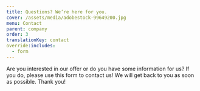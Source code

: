 ```yaml
---
title: Questions? We’re here for you.
cover: /assets/media/adobestock-99649200.jpg
menu: Contact
parent: company
order: 3
translationKey: contact
override:includes:
  - form
---
```

Are you interested in our offer or do you have some information for us? If
you do, please use this form to contact us! We will get back to you as soon
as possible. Thank you!

